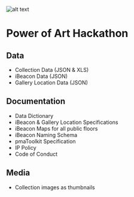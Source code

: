 [logo]: https://raw.githubusercontent.com/philamuseum/hackathon/master/documentation/logo.JPG "Power of Art Hackathon"

![alt text][logo]
# Power of Art Hackathon

## Data

- Collection Data (JSON & XLS)
- iBeacon Data (JSON)
- Gallery Location Data (JSON)

## Documentation

- Data Dictionary
- iBeacon & Gallery Location Specifications
- iBeacon Maps for all public floors
- iBeacon Naming Schema
- pmaToolkit Specification
- IP Policy
- Code of Conduct

## Media

- Collection images as thumbnails
